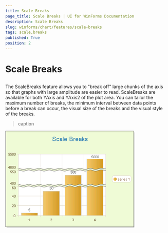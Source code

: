 ```yaml
---
title: Scale Breaks
page_title: Scale Breaks | UI for WinForms Documentation
description: Scale Breaks
slug: winforms/chart/features/scale-breaks
tags: scale,breaks
published: True
position: 2
---
```


# Scale Breaks



## 

The ScaleBreaks feature allows you to "break off" large chunks of the axis so that graphs with large amplitude are easier to read. ScaleBreaks are available for both YAxis and YAxis2 of the plot area. You can tailor the maximum number of breaks, the minimum interval between data points before a break can occur, the visual size of the breaks and the visual style of the breaks.
>caption 

![chart-features-scale-breaks 001](images/chart-features-scale-breaks001.png)
